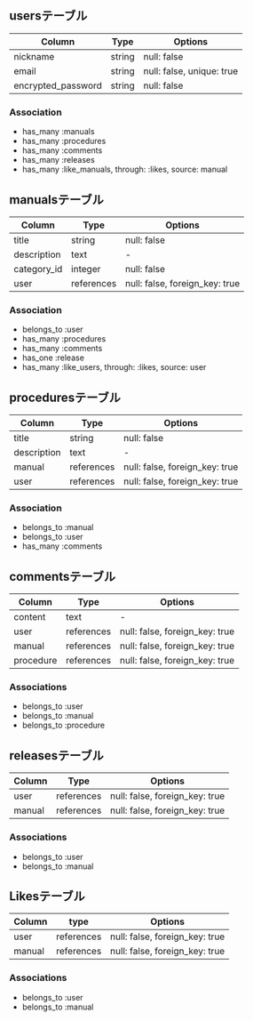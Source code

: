 ## usersテーブル

| Column             | Type   | Options                   |
| ------------------ | ------ | ------------------------- |
| nickname           | string | null: false               |
| email              | string | null: false, unique: true |
| encrypted_password | string | null: false               |

### Association

- has_many :manuals
- has_many :procedures
- has_many :comments
- has_many :releases
- has_many :like_manuals, through: :likes, source: manual

## manualsテーブル

| Column      | Type       | Options                        |
| ----------- | ---------- | ------------------------------ |
| title       | string     | null: false                    |
| description | text       | -                              |
| category_id | integer    | null: false                    |
| user        | references | null: false, foreign_key: true |

### Association

- belongs_to :user
- has_many :procedures
- has_many :comments
- has_one :release
- has_many :like_users, through: :likes, source: user

## proceduresテーブル

| Column      | Type       | Options                        |
| ----------- | ---------- | ------------------------------ |
| title       | string     | null: false                    |
| description | text       | -                              |
| manual      | references | null: false, foreign_key: true |
| user        | references | null: false, foreign_key: true |

### Association

- belongs_to :manual
- belongs_to :user
- has_many :comments

## commentsテーブル

| Column    | Type       | Options                        |
| --------- | ---------- | ------------------------------ |
| content   | text       | -                              |
| user      | references | null: false, foreign_key: true |
| manual    | references | null: false, foreign_key: true |
| procedure | references | null: false, foreign_key: true |

### Associations

- belongs_to :user
- belongs_to :manual
- belongs_to :procedure

## releasesテーブル

| Column | Type       | Options                        |
| ------ | ---------- | ------------------------------ |
| user   | references | null: false, foreign_key: true |
| manual | references | null: false, foreign_key: true |

### Associations

- belongs_to :user
- belongs_to :manual

## Likesテーブル

| Column | type       | Options                        |
| ------ | ---------- | ------------------------------ |
| user   | references | null: false, foreign_key: true |
| manual | references | null: false, foreign_key: true |

### Associations

- belongs_to :user
- belongs_to :manual